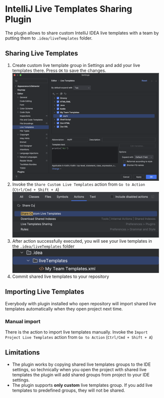 # IntelliJ Live Templates Sharing Plugin
The plugin allows to share custom IntelliJ IDEA live templates with a team by putting them to `.idea/liveTemplates` folder.

## Sharing Live Templates
1. Create custom live template group in Settings and add your live templates there. Press `OK` to save the changes.  
![custom live template](images/customTemplate.png)
2. Invoke the `Share Custom Live Templates` action from `Go to Action` (`Ctrl/Cmd + Shift + A`)
![share custom live template](images/shareCustomLiveTemplate.png)
3. After action successfully executed, you will see your live templates in the `.idea/liveTemplates` folder
![shared.png](images/shared.png)
4. Commit shared live templates to your repository

## Importing Live Templates
Everybody with plugin installed who open repository will import shared live templates automatically when they open project next time.

### Manual import
There is the action to import live templates manually.
Invoke the `Import Project Live Templates` action from `Go to Action` (`Ctrl/Cmd + Shift + A`)

## Limitations
- The plugin works by copying shared live templates groups to the IDE settings, so technically when you open the project with shared live templates the plugin will add shared groups from project to your IDE settings.
- The plugin supports **only custom** live templates group. If you add live templates to predefined groups, they will not be shared.
